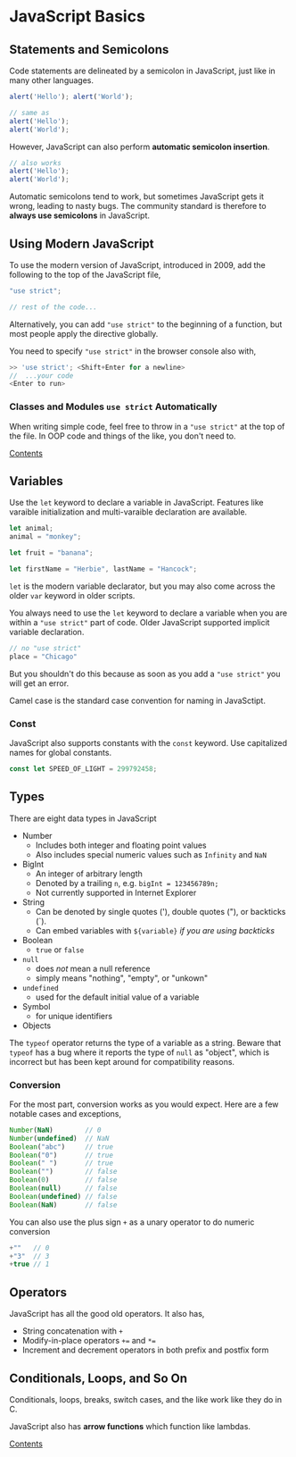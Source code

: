 # JavaScript Basics

## Statements and Semicolons

Code statements are delineated by a semicolon in JavaScript, just like in many other languages.

```js
alert('Hello'); alert('World');

// same as
alert('Hello');
alert('World');
```

However, JavaScript can also perform **automatic semicolon insertion**.

```js
// also works
alert('Hello');
alert('World');
```

Automatic semicolons tend to work, but sometimes JavaScript gets it wrong, leading to nasty bugs. The community standard is therefore to **always use semicolons** in JavaScript.

## Using Modern JavaScript

To use the modern version of JavaScript, introduced in 2009, add the following to the top of the JavaScript file,

```js
"use strict";

// rest of the code...
```

Alternatively, you can add `"use strict"` to the beginning of a function, but most people apply the directive globally.

You need to specify `"use strict"` in the browser console also with,

```js
>> 'use strict'; <Shift+Enter for a newline>
//  ...your code
<Enter to run>
```

### Classes and Modules `use strict` Automatically

When writing simple code, feel free to throw in a `"use strict"` at the top of the file. In OOP code and things of the like, you don't need to.

[Contents](_main_javascript_notes.md)

## Variables

Use the `let` keyword to declare a variable in JavaScript. Features like varaible initialization and multi-varaible declaration are available.

```js
let animal;
animal = "monkey";

let fruit = "banana";

let firstName = "Herbie", lastName = "Hancock";
```

`let` is the modern variable declarator, but you may also come across the older `var` keyword in older scripts.

You always need to use the `let` keyword to declare a variable when you are within a `"use strict"` part of code. Older JavaScript supported implicit variable declaration.

```js
// no "use strict"
place = "Chicago"
```

But you shouldn't do this because as soon as you add a `"use strict"` you will get an error.

Camel case is the standard case convention for naming in JavaSctipt.

### Const

JavaScript also supports constants with the `const` keyword. Use capitalized names for global constants.

```js
const let SPEED_OF_LIGHT = 299792458;
```

## Types

There are eight data types in JavaScript

- Number
  - Includes both integer and floating point values
  - Also includes special numeric values such as `Infinity` and `NaN`
- BigInt
  - An integer of arbitrary length
  - Denoted by a trailing `n`, e.g. `bigInt = 123456789n;`
  - Not currently supported in Internet Explorer
- String
  - Can be denoted by single quotes ('), double quotes ("), or backticks (`).
  - Can embed variables with `${variable}` *if you are using backticks*
- Boolean
  - `true` or `false`
- `null`
  - does *not* mean a null reference
  - simply means "nothing", "empty", or  "unkown"
- `undefined`
  - used for the default initial value of a variable
- Symbol
  - for unique identifiers
- Objects

The `typeof` operator returns the type of a variable as a string. Beware that `typeof` has a bug where it reports the type of `null` as "object", which is incorrect but has been kept around for compatibility reasons.

### Conversion

For the most part, conversion works as you would expect. Here are a few notable cases and exceptions,

```js
Number(NaN)        // 0
Number(undefined)  // NaN
Boolean("abc")     // true
Boolean("0")       // true
Boolean(" ")       // true
Boolean("")        // false
Boolean(0)         // false
Boolean(null)      // false
Boolean(undefined) // false
Boolean(NaN)       // false
```

You can also use the plus sign `+` as a unary operator to do numeric conversion

```js
+""   // 0
+"3"  // 3
+true // 1
```

## Operators

JavaScript has all the good old operators. It also has,

- String concatenation with `+`
- Modify-in-place operators `+=` and `*=`
- Increment and decrement operators in both prefix and postfix form

## Conditionals, Loops, and So On

Conditionals, loops, breaks, switch cases, and the like work like they do in C.

JavaScript also has **arrow functions** which function like lambdas.

[Contents](_main_javascript_notes.md)
